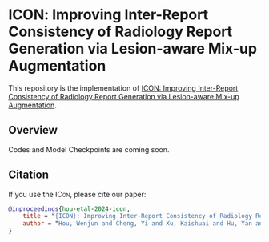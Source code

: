 # <span style="font-variant:small-caps;">ICON</span>: Improving Inter-Report Consistency of Radiology Report Generation via Lesion-aware Mix-up Augmentation

This repository is the implementation of [ICON: Improving Inter-Report Consistency of Radiology Report Generation via Lesion-aware Mix-up Augmentation](https://arxiv.org/abs/2402.12844).

## Overview

Codes and Model Checkpoints are coming soon.

## Citation

If you use the <span style="font-variant:small-caps;">ICon</span>, please cite our paper:

```bibtex
@inproceedings{hou-etal-2024-icon,
    title = "{ICON}: Improving Inter-Report Consistency of Radiology Report Generation via Lesion-aware Mix-up Augmentation",
    author = "Hou, Wenjun and Cheng, Yi and Xu, Kaishuai and Hu, Yan and Li, Wenjie and Liu, Jiang",
}
```
